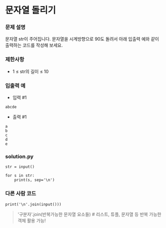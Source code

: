 # 문자열 돌리기

### 문제 설명
문자열 str이 주어집니다.
문자열을 시계방향으로 90도 돌려서 아래 입출력 예와 같이 출력하는 코드를 작성해 보세요.

### 제한사항
* 1 ≤ str의 길이 ≤ 10

### 입출력 예
* 입력 #1
```
abcde
```

* 출력 #1
```
a
b
c
d
e
```

### solution.py
```
str = input()

for s in str:
    print(s, sep='\n')
```

### 다른 사람 코드
```
print('\n'.join(input()))
```
> '구분자'.join(반복가능한 문자열 요소들) # 리스트, 튜플, 문자열 등 반복 가능한 객체 활용 가능!